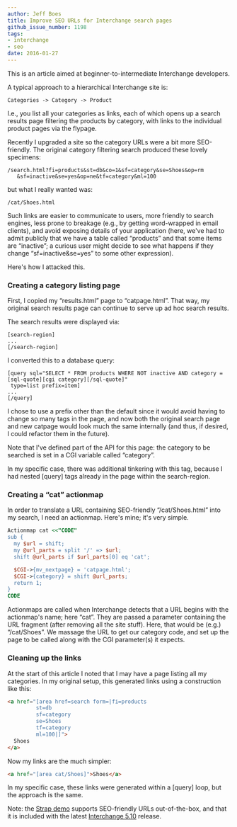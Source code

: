 ```yaml
---
author: Jeff Boes
title: Improve SEO URLs for Interchange search pages
github_issue_number: 1198
tags:
- interchange
- seo
date: 2016-01-27
---
```


This is an article aimed at beginner-to-intermediate Interchange developers.

A typical approach to a hierarchical Interchange site is:

```plain
Categories -> Category -> Product
```

I.e., you list all your categories as links, each of which opens up a search results page filtering the products by category, with links to the individual product pages via the flypage.

Recently I upgraded a site so the category URLs were a bit more SEO-friendly. The original category filtering search produced these lovely specimens:

```plain
/search.html?fi=products&st=db&co=1&sf=category&se=Shoes&op=rm
   &sf=inactive&se=yes&op=ne&tf=category&ml=100
```

but what I really wanted was:

```plain
/cat/Shoes.html
```

Such links are easier to communicate to users, more friendly to search engines, less prone to breakage (e.g., by getting word-wrapped in email clients), and avoid exposing details of your application (here, we've had to admit publicly that we have a table called “products” and that some items are “inactive”; a curious user might decide to see what happens if they change “sf=inactive&se=yes” to some other expression).

Here's how I attacked this.

###  Creating a category listing page 

First, I copied my “results.html” page to “catpage.html”. That way, my original search results page can continue to serve up ad hoc search results.

The search results were displayed via:

```plain
[search-region]
...
[/search-region]
```

I converted this to a database query:

```plain
[query sql="SELECT * FROM products WHERE NOT inactive AND category = [sql-quote][cgi category][/sql-quote]"
 type=list prefix=item]
...
[/query]
```

I chose to use a prefix other than the default since it would avoid having to change so many tags in the page, and now both the original search page and new catpage would look much the same internally (and thus, if desired, I could refactor them in the future).

Note that I've defined part of the API for this page: the category to be searched is set in a CGI variable called “category”.

In my specific case, there was additional tinkering with this tag, because I had nested [query] tags already in the page within the search-region.

###  Creating a “cat” actionmap 

In order to translate a URL containing SEO-friendly “/cat/Shoes.html” into my search, I need an actionmap. Here's mine; it's very simple.

```perl
Actionmap cat <<"CODE"
sub {
  my $url = shift;
  my @url_parts = split '/' => $url;
  shift @url_parts if $url_parts[0] eq 'cat';

  $CGI->{mv_nextpage} = 'catpage.html';
  $CGI->{category} = shift @url_parts;
  return 1;
}
CODE
```

Actionmaps are called when Interchange detects that a URL begins with the actionmap's name; here “cat”. They are passed a parameter containing the URL fragment (after removing all the site stuff). Here, that would be (e.g.) “/cat/Shoes”. We massage the URL to get our category code, and set up the page to be called along with the CGI parameter(s) it expects.

###  Cleaning up the links 

At the start of this article I noted that I may have a page listing all my categories. In my original setup, this generated links using a construction like this:

```html
<a href="[area href=search form=|fi=products
         st=db
         sf=category
         se=Shoes
         tf=category
         ml=100|]">
  Shoes
</a>
```

Now my links are the much simpler:

```html
<a href="[area cat/Shoes]">Shoes</a>
```

In my specific case, these links were generated within a [query] loop, but the approach is the same. 

Note: the [Strap demo](http://demo.icdevgroup.org/demo1/) supports SEO-friendly URLs out-of-the-box, and that it is included with the latest [Interchange 5.10](http://www.icdevgroup.org/i/dev/news?mv_arg=00060) release.
